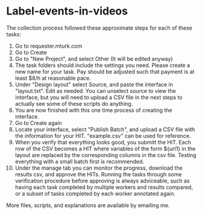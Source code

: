 # Label-events-in-videos

The collection process followed these approximate steps for each of these tasks:

1. Go to requester.mturk.com
2. Go to Create
3. Go to "New Project", and select Other (It will be edited anyway)
4. The task folders should include the settings you need. Please create a new name for your task. Pay should be adjusted such that payment is at least $8/h at reasonable pace.
5. Under "Design layout" select Source, and paste the interface in "layout.txt". Edit as needed. You can unselect source to view the interface, but you will need to upload a CSV file in the next steps to actually see some of these scripts do anything.
6. You are now finished with this one time process of creating the interface.
7. Go to Create again
8. Locate your interface, select "Publish Batch", and upload a CSV file with the information for your HIT. "example.csv" can be used for reference.
9. When you verify that everything looks good, you submitt the HIT. Each row of the CSV becomes a HIT where variables of the form ${url1} in the layout are replaced by the corresponding columns in the csv file. Testing everything with a small batch first is recommended. 
10. Under the manage tab you can monitor the progress, download the results csv, and approve the HITs. Running the tasks through some verification procedure before approving is always adviceable, such as having each task completed by multiple workers and results compared, or a subset of tasks completed by each worker annotated again.


More files, scripts, and explanations are available by emailing me.